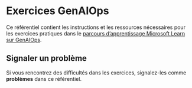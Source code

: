 # Exercices GenAIOps

Ce référentiel contient les instructions et les ressources nécessaires pour les exercices pratiques dans le [parcours d’apprentissage Microsoft Learn sur GenAIOps](https://learn.microsoft.com/en-us/training/paths/create-custom-copilots-ai-studio/).

## Signaler un problème

Si vous rencontrez des difficultés dans les exercices, signalez-les comme **problèmes** dans ce référentiel.
